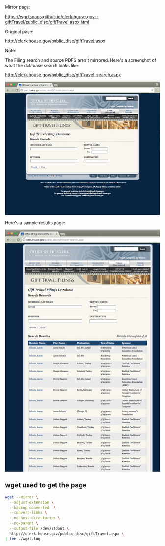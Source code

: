 

Mirror page:

https://wgetsnaps.github.io/clerk.house.gov--giftTravel/public_disc/giftTravel.aspx.html


Original page:

http://clerk.house.gov/public_disc/giftTravel.aspx


Note:

The Filing search and source PDFS aren't mirrored. Here's a screenshot of what the database search looks like:

http://clerk.house.gov/public_disc/giftTravel-search.aspx

![image database-search-form.png](assets/images/database-search-form.png)

Here's a sample results page:

![image database-search-results.png](assets/images/database-search-results.png)









## wget used to get the page

~~~sh
wget --mirror \
  --adjust-extension \
  --backup-converted  \
  --convert-links \
  --no-host-directories \
  --no-parent \
  --output-file /dev/stdout \
  http://clerk.house.gov/public_disc/giftTravel.aspx \
| tee ./wget.log
~~~
